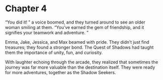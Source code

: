 # Chapter 4
“You did it! ” a voice boomed, and they turned around to see an older woman smiling at them. “You’ve earned the gem of friendship, and it signifies your teamwork and adventure. ”

Emma, Jake, Jessica, and Max beamed with pride. They didn’t just find treasures; they found a stronger bond. The Quest of Shadows had taught them the importance of unity, fun, and curiosity. 

With laughter echoing through the arcade, they realized that sometimes the journey was far more valuable than the destination itself. They were ready for more adventures, together as the Shadow Seekers. 
